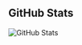 <h2>GitHub Stats</h2>
<p><img src="https://github-readme-stats.vercel.app/api?username=shivang31d&amp;show_icons=true" alt="GitHub Stats"></p>
